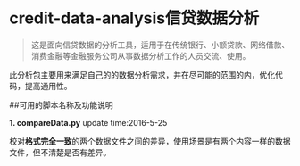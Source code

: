 # credit-data-analysis信贷数据分析
>这是面向信贷数据的分析工具，适用于在传统银行、小额贷款、网络借款、消费金融等金融服务公司从事数据分析工作的人员交流、使用。

此分析包主要用来满足自己的的数据分析需求，并在尽可能的范围的内，优化代码，提高通用性。

##可用的脚本名称及功能说明

**1. compareData.py**   update time:2016-5-25

校对**格式完全一致**的两个数据文件之间的差异，使用场景是有两个内容一样的数据文件，但不清楚是否有差异。

